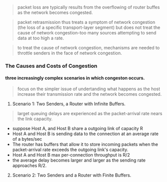 > packet loss are typically results from the overflowing of router buffes as the network becomes congested.

> packet retrasmission thus treats a symptom of network congestion (the loss of a specific transport-layer segment) 
> but does not treat the cause of network congestion-too many sources attempting to send data at too high a rate.

> to treat the cause of network congestion, mechanisms are needed to throttle senders in the face of network congestion.

### The Causes and Costs of Congestion

#### three increasingly complex scenarios in which congeston occurs.
> focus on the simpler issue of undertanding what happens as the host increase their transmission rate and the network becomes congested.

1. Scenario 1: Two Senders, a Router with Infinite Buffers.
> larget queuing delays are experienced as the packet-arrival rate nears the link capacity.

- suppose Host A, and Host B share a outgoing link of capacity R
- Host A and Host B is sending data to the connection at an average rate of a bytes/sec
- The router has buffers that allow it to store incoming packets when the packet-arrival rate exceeds the outgoing link's capacity.
- Host A and Host B max per-connection throughput is R/2
- the average delay becomes larger and larger as the sending rate approaches R/2.

2. Scenario 2: Two Senders and a Router with Finite Buffers.

